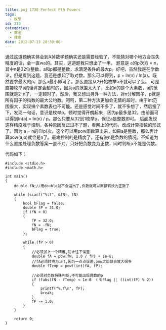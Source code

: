 ```yaml
---
title: poj 1730 Perfect Pth Powers
tags:
  - 枚举
id: 219
categories:
  - 算法
  - 搜索
date: 2012-07-13 20:30:00
---
```


通过这道题确实体会到A掉数学题确实还是需要经验了，不能猜对哪个地方会丧失精度的话，会一直wa的。其实，这道题我只想出了一半。
题意是 a的p次方 = n，其中n是32位整数，a和p都是整数，求满足条件的最大p。好吧，虽然我是在学数论，但是看到这题，我还是想起了取对数。那么可以得到，p = ln(n) / ln(a)。既然要求最大的p，那么a最小即可了。那么直接从2开始枚举a不就可以了么。
可是直接枚举a的话肯定会超时的，因为a的范围太大了，比如n的是个大素数，a的范围就是2-n了，一定超时了。然后，我又想出另外一种方法，对n分解因子，p就是所有因子的指数的最大公约数。呵呵，第二种方法更加会无情的超时，由于int范围很大，实现搞个素数表也不可能。还是感觉时间不多了，就不多想了，然后搜了下，发现一句话，意识是枚举p。顿时觉得开朗起来，因为p最多是32。由前面可以得到ln(a) = ln(n) / p。那么只要从32到1枚举p，保证a是整数即可。
后面发现这样精度难于控制，各种原因反正过不了题，看网上的代码，改成计算指数的形式了。因为 a = n的(1/p)次，这个可以用pow函数算出来，如果a是整数，那么再计算pow(a,p)就会是n了。最难控制的是精度了，还有说n是负数的情况。不知道为什么直接处理负数答案一直不对，只好把负数变为正数，同时判断p不能是偶数。

代码如下：
``` stylus
#include <stdio.h>
#include <math.h>

int main()
{
    double fN;//用double就不会溢出了,负数就可以直接转换为正数了

    while (scanf("%lf", &fN), fN)
    {
        bool bFlag = false;
        double fP = 31.0;
        if (fN < 0)
        {
            fP = 32.0;
            fN = -fN;
            bFlag = true;
        };

        while (fP > 0)
        {
            //必须加上一个精度,防止往下误差
            double fA = pow(fN, 1.0 / fP) + 1e-8;
            //fA必须转换为int,因为一点点误差,pow之后就会放大很多
            double fTemp = pow((int)fA, fP);

            //必须对负数特殊判断,不可能出现偶数的p
            if (fabs(fN - fTemp) < 1e-8  (!bFlag || ((int)fP) % 2))
            {
                printf("%.f\n", fP);
                break;
            }
            fP -= 1.0;
        }
    }

    return 0;
}
```